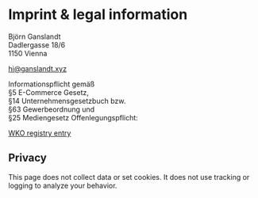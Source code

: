 # Imprint & legal information

Björn Ganslandt\
Dadlergasse 18/6\
1150 Vienna

[hi@ganslandt.xyz](mailto:hi@ganslandt.xyz)

Informationspflicht gemäß\
§5 E-Commerce Gesetz,\
§14 Unternehmensgesetzbuch bzw.\
§63 Gewerbeordnung und \
§25 Mediengesetz Offenlegungspflicht:

[WKO registry entry](https://firmen.wko.at/Web/DetailsKontakt.aspx?FirmaID=125bfdb6-c3a8-48e6-862f-97788f04e584)

## Privacy

This page does not collect data or set cookies. It does not use tracking or logging to analyze your behavior.
